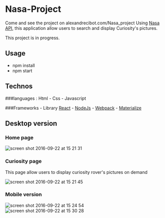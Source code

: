 # Nasa-Project
Come and see the project on alexandrecibot.com/Nasa_project 
Using [Nasa API](https://api.nasa.gov/index.html), this application allow users to search and display Curiosity's pictures. 

This project is in progress.

## Usage
* npm install
* npm start

## Technos 
###languages :
 Html - Css - Javascript

###Frameworks - Library
[React](https://fr.wikipedia.org/wiki/React_(JavaScript)) - [NodeJs](https://fr.wikipedia.org/wiki/Node.js) - [Webpack](https://webpack.github.io/docs/) - [Materialize](http://materializecss.com/)

## Desktop version
### Home page
![screen shot 2016-09-22 at 15 21 31](https://cloud.githubusercontent.com/assets/16755327/18749735/7f69263c-80d8-11e6-8f86-323083e55f4d.png)
### Curiosity page
This page allow users to display curiosity rover's pictures on demand

![screen shot 2016-09-22 at 15 21 45](https://cloud.githubusercontent.com/assets/16755327/18749738/81768ac8-80d8-11e6-9bc4-c27d9e133eb1.png)

### Mobile version 
![screen shot 2016-09-22 at 15 24 54](https://cloud.githubusercontent.com/assets/16755327/18749804/cb709d94-80d8-11e6-9a56-402e6f54248d.png)
![screen shot 2016-09-22 at 15 30 28](https://cloud.githubusercontent.com/assets/16755327/18749989/89d13b9a-80d9-11e6-8fe0-16a851f0844a.png)
